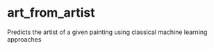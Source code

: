 # art_from_artist
Predicts the artist of a given painting using classical machine learning approaches
